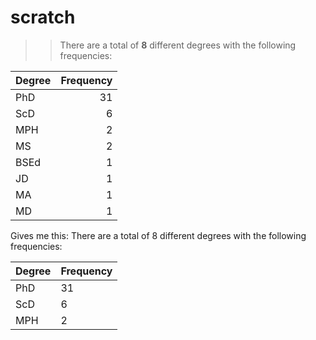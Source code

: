 # scratch



>> There are a total of **8** different degrees with the following frequencies:

| Degree | Frequency |
| ------ | ------: |
| PhD | 31 |
| ScD | 6 |
| MPH | 2 |
| MS | 2 |
| BSEd | 1 |
| JD | 1 |
| MA | 1 |
| MD | 1 |


Gives me this:
There are a total of 8 different degrees with the following frequencies:  

| Degree | Frequency |
|------ | ------ | 
PhD | 31 | 
ScD | 6 | 
MPH | 2 | MS | 2 | BSEd | 1 | JD | 1 | MA | 1 | MD | 1
